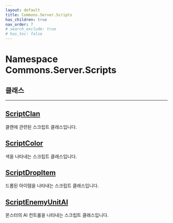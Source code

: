 ```yaml
---
layout: default
title: Commons.Server.Scripts
has_children: true
nav_order: 7
# search_exclude: true
# has_toc: false
---
```


# Namespace Commons.Server.Scripts

## 클래스
---

## [ScriptClan](ScriptClan)
클랜에 관련된 스크립트 클래스입니다.

## [ScriptColor](ScriptColor)
색을 나타내는 스크립트 클래스입니다.

## [ScriptDropItem](ScriptDropItem)
드롭된 아이템을 나타내는 스크립트 클래스입니다.

## [ScriptEnemyUnitAI](ScriptEnemyUnitAI)
몬스터의 AI 컨트롤을 나타내는 스크립트 클래스입니다.

